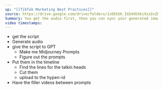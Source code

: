 ```yaml
---
up: "[[TikTok Marketing Best Practices]]"
source: https://drive.google.com/drive/folders/1cEKSSK_IG54XUSkiXzaInZDKQsKtY1IR
Summary: You get the audio first, then you can sync your generated image talking head audio through the d-id platform
video timestamps:
---
```

- get the script
- Generate audio
-  give the script to GPT
	- Make me Midjourney Prompts
	- Figure out the prompts
- Put them in the timeline
	- Find the lines for the talkin heads
	- Cut them
	- upload to the hypen-id
- Have the filler videos between prompts